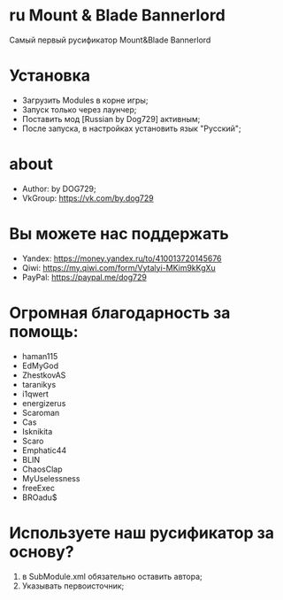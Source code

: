 # ru Mount & Blade Bannerlord
Самый первый русификатор Mount&amp;Blade Bannerlord
# Установка
* Загрузить Modules в корне игры;
* Запуск только через лаунчер;
* Поставить мод [Russian by Dog729] активным;
* После запуска, в настройках установить язык "Русский";
# about
* Author: by DOG729;
* VkGroup: https://vk.com/by.dog729
# Вы можете нас поддержать
* Yandex: https://money.yandex.ru/to/410013720145676
* Qiwi: https://my.qiwi.com/form/Vytalyi-MKim9kKgXu
* PayPal: https://paypal.me/dog729
# Огромная благодарность за помощь:
* haman115
* EdMyGod
* ZhestkovAS
* taranikys
* i1qwert
* energizerus
* Scaroman
* Cas
* Isknikita
* Scaro
* Emphatic44
* BLIN
* ChaosClap
* MyUselessness
* freeExec
* BROadu$

# Используете наш русификатор за основу?
1. в SubModule.xml обязательно оставить автора;
2. Указывать первоисточник;

